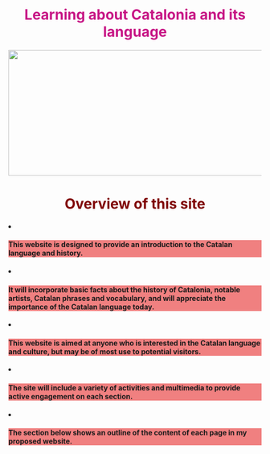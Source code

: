 <h1 style="color:mediumvioletred;" align="center">Learning about Catalonia and its language</h1>

<center><img src=
"https://upload.wikimedia.org/wikipedia/commons/thumb/c/ce/Flag_of_Catalonia.svg/640px-Flag_of_Catalonia.svg.png"
width="550" height="250"></center>


<h1 style="color:maroon;" align="center">Overview of this site</h1>



<div><li><h4 style="background-color:LightCoral;"> This website is designed to provide an introduction to the Catalan language and history.</h4></li></div>
 
<div><li><h4 style="background-color:LightCoral;">It will incorporate basic facts about the history of Catalonia, notable artists, Catalan phrases and vocabulary, and will appreciate the importance of the Catalan language today.</h4></li></div>

<div><li><h4 style="background-color:LightCoral;">This website is aimed at anyone who is interested in the Catalan language and culture, but may be of most use to potential visitors.</h4></li></div>

<div><li><h4 style="background-color:LightCoral;">The site will include a variety of activities and multimedia to provide active engagement on each section.</h4></li></div>

<div><li><h4 style="background-color:LightCoral;">The section below shows an outline of the content of each page in my proposed website.</h4></li></div>






